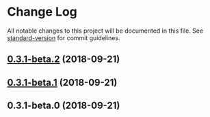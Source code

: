 # Change Log

All notable changes to this project will be documented in this file. See [standard-version](https://github.com/conventional-changelog/standard-version) for commit guidelines.

<a name="0.3.1-beta.2"></a>

## [0.3.1-beta.2](https://github.com/UCloud-FE/react-components/compare/v0.3.1-beta.1...v0.3.1-beta.2) (2018-09-21)

<a name="0.3.1-beta.1"></a>

## [0.3.1-beta.1](https://github.com/UCloud-FE/react-components/compare/v0.3.1-beta.0...v0.3.1-beta.1) (2018-09-21)

<a name="0.3.1-beta.0"></a>

## 0.3.1-beta.0 (2018-09-21)
